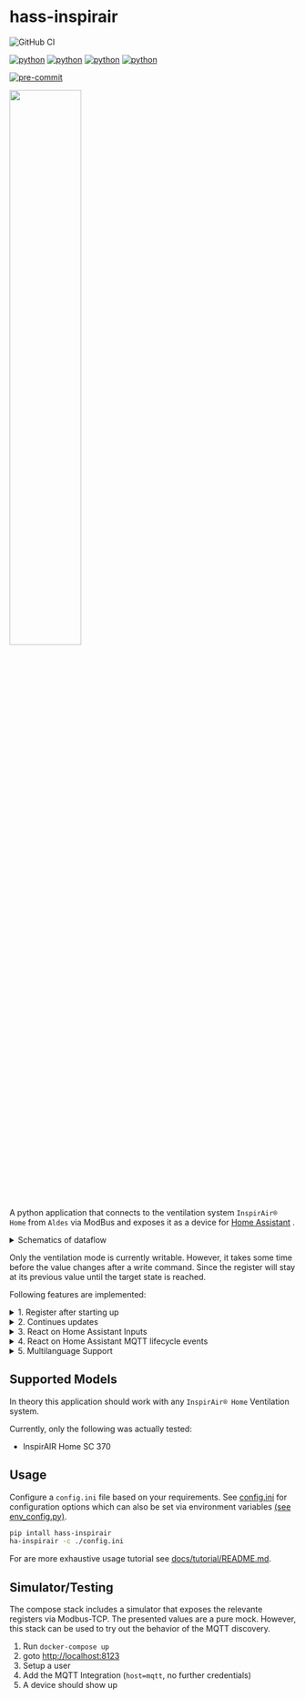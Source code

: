 # hass-inspirair

![GitHub CI](https://github.com/The-Smartest-Home/hass_inspirair/actions/workflows/test.yaml/badge.svg)

[![python](https://img.shields.io/badge/Python-3.9-3776AB.svg?style=flat&logo=python&logoColor=white)](https://www.python.org)
[![python](https://img.shields.io/badge/Python-3.10-3776AB.svg?style=flat&logo=python&logoColor=white)](https://www.python.org)
[![python](https://img.shields.io/badge/Python-3.11-3776AB.svg?style=flat&logo=python&logoColor=white)](https://www.python.org)
[![python](https://img.shields.io/badge/Python-3.12-3776AB.svg?style=flat&logo=python&logoColor=white)](https://www.python.org)

[![pre-commit](https://img.shields.io/badge/pre--commit-enabled-brightgreen?logo=pre-commit&logoColor=white)](https://github.com/pre-commit/pre-commit)

<img src="docs/tutorial/mqtt_device.png" width=50% height=50%>

A python application that connects to the ventilation system `InspirAir® Home` from `Aldes` via ModBus and exposes it as a device for [Home Assistant](https://www.home-assistant.io/) .

<details>
<summary>Schematics of dataflow</summary>

```mermaid
graph LR
    P(hass-inspirair) <-- MQTT --> M(MQTT Broker)
    I[InspirAir Home] <-- ModBus --> P
    HM(Home Assistant \n MQTT Integration) <--MQTT--> M
    H[Home Assistant] <----> HM
```

</details>

Only the ventilation mode is currently writable. However, it takes some time before the value changes after a write command.
Since the register will stay at its previous value until the target state is reached.

Following features are implemented:

<details>
  <summary>1. Register after starting up</summary>
  
```mermaid
sequenceDiagram
    participant H as Home Assistant(MQTT)
    participant L as hass-inspirair
    participant I as InspirAir
    
    
    L->>+I: read_holding_registers
    activate L
    L-->>L: creat config
    
    L->>-H: register <prefix>/<sensor_type>/<object_id>/<device_serial>/config
```
</details>

<details>
<summary>2. Continues updates</summary>

```mermaid
sequenceDiagram

    participant H as Home Assistant(MQTT)
    participant L as hass-inspirair
    participant I as InspirAir


    L->>I: read_holding_registers
    activate L
    L->>L: parse result
    L->>H: publish <prefix>/climate/<device_serial>/state
    L->>L: sleep for <polling interval>
    deactivate L


```

</details>

<details>
<summary>3. React on Home Assistant Inputs</summary>

```mermaid
sequenceDiagram
    participant H as Home Assistant(MQTT)
    participant L as hass-inspirair
    participant I as InspirAir

    H->>L: publish "<prefix>/select/<object_id>/<device_serial>/set"
     activate L
    L->>I: write_registers
    L->>I: read_holding_registers

    L->>L: parse result
    L->>H: publish <prefix>/climate/<device_serial>/state
    deactivate L

```

</details>

<details>
<summary>4. React on Home Assistant MQTT lifecycle events</summary>

```mermaid
sequenceDiagram

    participant H as Home Assistant(MQTT)
    participant L as hass-inspirair
    participant I as InspirAir

    H->>L: publish "<prefix>/status" payload: "online"
    activate L
    L->>+I: read_holding_registers

    L-->>L: creat config

    L->>-H: register <prefix>/<sensor_type>/<object_id>/<device_serial>/config

```

</details>
<details>
<summary>5. Multilanguage Support</summary>
Default language is german, however, an english translation is available.
</details>

## Supported Models

In theory this application should work with any `InspirAir® Home` Ventilation system.

Currently, only the following was actually tested:

- InspirAIR Home SC 370

## Usage

Configure a `config.ini` file based on your requirements.
See [config.ini](./config.ini) for configuration options which can also be set via environment variables [(see env_config.py)](./hass_inspirair/env_config.py).

```bash
pip intall hass-inspirair
ha-inspirair -c ./config.ini
```

For are more exhaustive usage tutorial see [docs/tutorial/README.md](docs/tutorial/README.md).

## Simulator/Testing

The compose stack includes a simulator that exposes the relevante registers via Modbus-TCP. The presented values are a pure mock.
However, this stack can be used to try out the behavior of the MQTT discovery.

1. Run `docker-compose up`
2. goto [http://localhost:8123](http://localhost:8123)
3. Setup a user
4. Add the MQTT Integration (`host=mqtt`, no further credentials)
5. A device should show up
